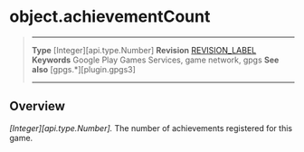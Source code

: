 # object.achievementCount

> --------------------- ------------------------------------------------------------------------------------------
> __Type__              [Integer][api.type.Number]
> __Revision__          [REVISION_LABEL](REVISION_URL)
> __Keywords__          Google Play Games Services, game network, gpgs
> __See also__          [gpgs.*][plugin.gpgs3]
> --------------------- ------------------------------------------------------------------------------------------

## Overview

_[Integer][api.type.Number]._ The number of achievements registered for this game.